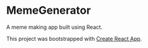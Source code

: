 # MemeGenerator

A meme making app built using React.

This project was bootstrapped with [Create React App](https://github.com/facebook/create-react-app).
